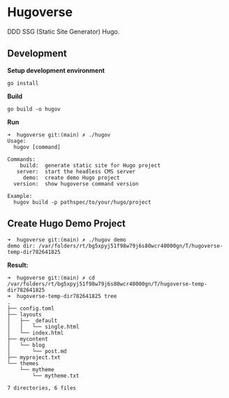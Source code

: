 # Hugoverse
DDD SSG (Static Site Generator) Hugo.

## Development

**Setup development environment**

```shell
go install
```

**Build**

```shell
go build -o hugov
```

**Run**

```shell
➜  hugoverse git:(main) ✗ ./hugov 
Usage:
  hugov [command]

Commands:
    build:  generate static site for Hugo project
   server:  start the headless CMS server
     demo:  create demo Hugo project
  version:  show hugoverse command version

Example:
  hugov build -p pathspec/to/your/hugo/project
```

## Create Hugo Demo Project

```shell
➜  hugoverse git:(main) ✗ ./hugov demo
demo dir: /var/folders/rt/bg5xpyj51f98w79j6s80wcr40000gn/T/hugoverse-temp-dir782641825
```

**Result:**

```shell
➜  hugoverse git:(main) ✗ cd /var/folders/rt/bg5xpyj51f98w79j6s80wcr40000gn/T/hugoverse-temp-dir782641825
➜  hugoverse-temp-dir782641825 tree
.
├── config.toml
├── layouts
│   ├── _default
│   │   └── single.html
│   └── index.html
├── mycontent
│   └── blog
│       └── post.md
├── myproject.txt
└── themes
    └── mytheme
        └── mytheme.txt

7 directories, 6 files

```